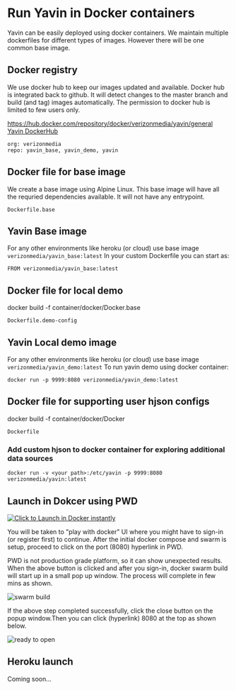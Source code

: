 # Run Yavin in Docker containers

Yavin can be easily deployed using docker containers. We maintain multiple dockerfiles for different types of images. However there will be one common base image.

## Docker registry

We use docker hub to keep our images updated and available. Docker hub is integrated back to github. It will detect changes to the master branch and build (and tag) images automatically. The permission to docker hub is limited to few users only.

https://hub.docker.com/repository/docker/verizonmedia/yavin/general
[Yavin DockerHub](https://hub.docker.com/repository/docker/verizonmedia/yavin/general)

```
org: verizonmedia
repo: yavin_base, yavin_demo, yavin
```

## Docker file for base image

We create a base image using Alpine Linux. This base image will have all the requried dependencies available. It will not have any entrypoint.

```
Dockerfile.base
```

## Yavin Base image

For any other environments like heroku (or cloud) use base image `verizonmedia/yavin_base:latest`
In your custom Dockerfile you can start as:

```
FROM verizonmedia/yavin_base:latest
```

## Docker file for local demo

docker build -f container/docker/Docker.base

```
Dockerfile.demo-config
```

## Yavin Local demo image

For any other environments like heroku (or cloud) use base image `verizonmedia/yavin_demo:latest`
To run yavin demo using docker container:

```
docker run -p 9999:8080 verizonmedia/yavin_demo:latest
```
## Docker file for supporting user hjson configs

docker build -f container/docker/Docker

```
Dockerfile
```

### Add custom hjson to docker container for exploring additional data sources
```
docker run -v <your path>:/etc/yavin -p 9999:8080 verizonmedia/yavin:latest
```

## Launch in Dokcer using PWD

[![Click to Launch in Docker instantly](https://raw.githubusercontent.com/play-with-docker/stacks/master/assets/images/button.png)](https://labs.play-with-docker.com/?stack=https://raw.githubusercontent.com/anupkumangodan/navi/pwd_1/container/docker/docker-compose.yml)

You will be taken to "play with docker" UI where you might have to sign-in (or register first) to continue.
After the initial docker compose and swarm is setup, proceed to click on the port (8080) hyperlink in PWD.

PWD is not production grade platform, so it can show unexpected results. When the above button is clicked and after you sign-in, docker swarm build will start up in a small pop up window. The process will complete in few mins as shown.

![swarm build](images/swarm_build.png)

If the above step completed successfully, click the close button on the popup window.Then you can click (hyperlink) 8080 at the top as shown below.

![ready to open](images/ready_open.png)

## Heroku launch

Coming soon...
